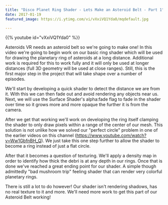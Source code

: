 ```yaml
---
title: "Disco Planet Ring Shader - Lets Make an Asteroid Belt - Part 1"
date: 2017-01-19
featured_image: https://i.ytimg.com/vi/vXxiVQ1Yda0/mqdefault.jpg

---
```


{{% youtube id="vXxiVQ1Yda0" %}}

Asteroids VR needs an asteroid belt so we're going to make one! In this video we're going to begin work on our basic ring shader which will be used for drawing the planetary ring of asteroids at a long distance. Additional work is required for this to work fully and it will only be used at longer distances (full 3D geometry will be used at close ranges). Still, this is the first major step in the project that will take shape over a number of episodes.

We'll start by developing a quick shader to detect the distance we are from it. With this we can then fade out and avoid rendering any objects near us. Next, we will use the Surface Shader's alpha:fade flag to fade in the shader over time so it grows more and more opaque the further it is from the camera.

After we get that working we'll work on developing the ring itself clamping the shader to only draw pixels within a range of the center of our mesh. This solution is not unlike how we solved our "perfect circle" problem in one of the earlier videos on this channel (https://www.youtube.com/watch?v=Ww1GbfnBH_Q). We just take this one step further to allow the shader to become a ring instead of just a flat circle.

After that it becomes a question of texturing. We'll apply a density map in order to identify how thick the debri is at any depth in our rings. Once that is done we've reached a great ending point for our shader. A simple though admittedly "bad mushroom trip" feeling shader that can render very colorful planetary rings.

There is still a lot to do however! Our shader isn't rendering shadows, has no real texture to it and more. We'll need more work to get this part of our Asteroid Belt working!